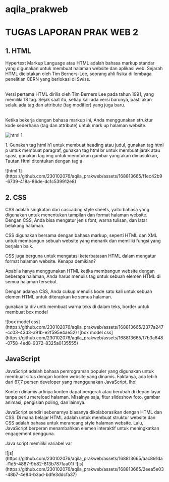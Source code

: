 # aqila_prakweb
<h1>TUGAS LAPORAN PRAK WEB 2</h1>
<h2>1. HTML</h2>
<p>Hypertext Markup Language atau HTML adalah bahasa markup standar yang digunakan untuk membuat halaman website dan aplikasi web. Sejarah HTML diciptakan oleh Tim Berners-Lee, seorang ahli fisika di lembaga penelitian CERN yang berlokasi di Swiss.

<br>Versi pertama HTML dirilis oleh Tim Berners Lee pada tahun 1991, yang memiliki 18 tag. Sejak saat itu, setiap kali ada versi barunya, pasti akan selalu ada tag dan attribute (tag modifier) yang juga baru.

<br>Ketika bekerja dengan bahasa markup ini, Anda menggunakan struktur kode sederhana (tag dan attribute) untuk mark up halaman website. </p>

![html 1](https://github.com/230102076/aqila_prakweb/assets/168813665/c68ab306-522c-46de-bd5b-72455c6b2e41)

<p>1. Gunakan tag html h1 untuk membuat heading atau judul, gunakan tag html p untuk membuat paragraf, gunakan tag html br untuk membuat jarak atau spasi, gunakan tag img untuk menntukan gambar yang akan dimasukkan, Tautan Html ditentukan dengan tag a </p>
![html 1](https://github.com/230102076/aqila_prakweb/assets/168813665/f1ec42b9-6739-418a-86de-dc1c539912e8)

<h2>2. CSS</h2>
<p>CSS adalah singkatan dari cascading style sheets, yaitu bahasa yang digunakan untuk menentukan tampilan dan format halaman website. Dengan CSS, Anda bisa mengatur jenis font, warna tulisan, dan latar belakang halaman.

CSS digunakan bersama dengan bahasa markup, seperti HTML dan XML untuk membangun sebuah website yang menarik dan memiliki fungsi yang berjalan baik.

CSS juga berguna untuk mengatasi keterbatasan HTML dalam mengatur format halaman website. Kenapa demikian?

Apabila hanya menggunakan HTML ketika membangun website dengan beberapa halaman, Anda harus menulis tag untuk sebuah elemen HTML di semua halaman tersebut. 

Dengan adanya CSS, Anda cukup menulis kode satu kali untuk sebuah elemen HTML untuk diterapkan ke semua halaman.</p>

<p>gunakan ta div untk membuat warna teks di dalam teks, border untuk membuat box model</p>
![box model css](https://github.com/230102076/aqila_prakweb/assets/168813665/2377a247-cc03-43d3-a91b-e2f595e4ae52)
![box model css](https://github.com/230102076/aqila_prakweb/assets/168813665/f7b3a648-0758-4ed8-9372-8325a0135555)



<h2>JavaScript</h2>
<p>JavaScript adalah bahasa pemrograman populer yang digunakan untuk membuat situs dengan konten website yang dinamis. Faktanya, ada lebih dari 67,7 persen developer yang menggunakan JavaScript, lho!

Konten dinamis artinya konten dapat bergerak atau berubah di depan layar tanpa perlu mereload halaman. Misalnya saja, fitur slideshow foto, gambar animasi, pengisian poling, dan lainnya.  

JavaScript sendiri sebenarnya biasanya dikolaborasikan dengan HTML dan CSS. Di mana belajar HTML adalah untuk membuat struktur website dan CSS adalah bahasa untuk merancang style halaman website. Lalu, JavaScript berperan menambahkan elemen interaktif untuk meningkatkan engagement pengguna. </p>

<p>Java script memiliki variabel var</p>
![js](https://github.com/230102076/aqila_prakweb/assets/168813665/aac891da-f1d5-4887-9b82-813b787faa01)
![js](https://github.com/230102076/aqila_prakweb/assets/168813665/2eea5e03-48b7-4e84-b3ad-bdfe3ddcfa37)


